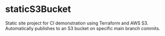 # staticS3Bucket
Static site project for CI demonstration using Terraform and AWS S3. Automatically publishes to an S3 bucket on specific main branch commits.
